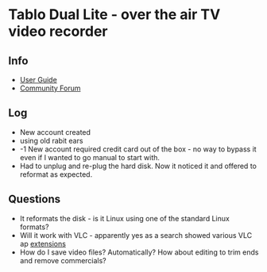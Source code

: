 
# Tablo Dual Lite - over the air TV video recorder

## Info
* [User Guide](https://support.tablotv.com/hc/en-us/sections/200374776-Tablo-User-Guide)
* [Community Forum](https://community.tablotv.com)

## Log
* New account created
* using old rabit ears
* -1 New account required credit card out of the box - no way to bypass it even if I wanted to go manual to start with.
* Had to unplug and re-plug the hard disk.  Now it noticed it and offered to reformat as expected.

## Questions
* It reformats the disk - is it Linux using one of the standard Linux formats?
* Will it work with VLC - apparently yes as a search showed various VLC ap [extensions](https://www.google.com/search?q=tablo+tv+vlc&oq=tablo+tv+vlc)
* How do I save video files?   Automatically?  How about editing to trim ends and remove commercials?
